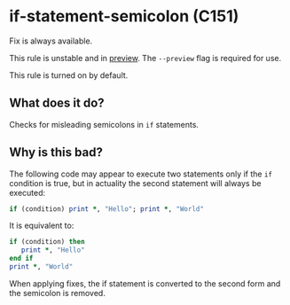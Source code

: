 # if-statement-semicolon (C151)
Fix is always available.

This rule is unstable and in [preview](../preview.md). The `--preview` flag is required for use.

This rule is turned on by default.

## What does it do?
Checks for misleading semicolons in `if` statements.

## Why is this bad?
The following code may appear to execute two statements only if the `if`
condition is true, but in actuality the second statement will always be
executed:

```f90
if (condition) print *, "Hello"; print *, "World"
```

It is equivalent to:

```f90
if (condition) then
   print *, "Hello"
end if
print *, "World"
```

When applying fixes, the if statement is converted to the second form and
the semicolon is removed.

